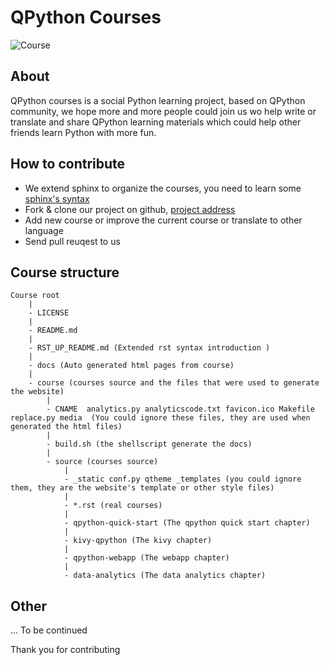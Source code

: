 QPython Courses
======================

![Course](http://dl.qpy.io/assets/banners/activity-qpython-edu.png "QPython EDU")


About
-------
QPython courses is a social Python learning project, based on QPython community, we hope more and more people could join us wo help write or translate and share QPython learning materials which could help other friends learn Python with more fun.

How to contribute
------------------
* We extend sphinx to organize the courses,  you need to learn some [sphinx's syntax](https://www.sphinx-doc.org/)
* Fork & clone our project on github, [project address](https://github.com/qpython-android/course)
* Add new course or improve the current course or translate to other language
* Send pull reuqest to us


Course structure
-----------------

    Course root
        |
        - LICENSE
        |
        - README.md
        |
        - RST_UP_README.md (Extended rst syntax introduction )
        |
        - docs (Auto generated html pages from course)
        |
        - course (courses source and the files that were used to generate the website)
            |
            - CNAME  analytics.py analyticscode.txt favicon.ico Makefile  replace.py media  (You could ignore these files, they are used when generated the html files)
            |
            - build.sh (the shellscript generate the docs)
            |
            - source (courses source)
                |
                - _static conf.py qtheme _templates (you could ignore them, they are the website's template or other style files)
                |
                - *.rst (real courses)
                |
                - qpython-quick-start (The qpython quick start chapter)
                |
                - kivy-qpython (The kivy chapter)
                |
                - qpython-webapp (The webapp chapter)
                |
                - data-analytics (The data analytics chapter)


Other
---------------------
... To be continued



Thank you for contributing



